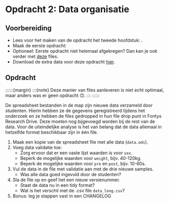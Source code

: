 # Opdracht 2: Data organisatie 

## Voorbereiding

- Lees voor het maken van de opdracht het tweede hoofdstuk: [](../chapters/2_data_organisatie.md).
- Maak de eerste opdracht: [](1_project_organisatie_opdracht.md)
- Optioneel: Eerste opdracht niet helemaal afgekregen? Dan kan je ook verder met [deze](https://gitlab.com/Rickdkk/messy-example-project/-/raw/main/wheelchair_sprints1.zip) files.
- Download de extra data voor deze opdracht [hier](https://gitlab.com/Rickdkk/messy-example-project/-/raw/main/new_data.zip).
  
## Opdracht <i class="fab fa-accessible-icon"></i>

::::::{margin}
:::{note}
Deze manier van files aanleveren is niet echt optimaal, maar anders was er geen opdracht 🙃.
:::
::::::

De spreadsheet bestanden in de map zijn nieuwe data verzameld door studenten. Hierin hebben ze de gegevens geregistreerd tijdens 
het onderzoek en ze hebben de files gedropped in hun file drop punt in Fontys Research Drive. Deze moeten nog bijgevoegd 
worden bij de rest van de data. Voor de uiteindelijke analyse is het van belang dat de data allemaal in hetzelfde format 
beschikbaar zijn in één file. 

1. Maak een kopie van de spreadsheet file met alle data (`data.ods`).
1. Voeg data validatie toe:
    - Zorg ervoor dat er een vaste lijst waarden is voor `sex`.
    - Beperk de mogelijke waarden voor `weight`, bijv. 40-120kg.
    - Beperk de mogelijke waarden voor `pre` en `post`, bijv. 10-60s.
1. Vul de data in de file met validatie aan met de drie nieuwe samples.
   - Was alle data goed ingevuld door de studenten?
1. Sla de file op en geef het een nieuw versienummer.
    - Staat de data nu in een tidy format?
    - Wat is het verschil met de .csv file `data_long.csv`?
1. Bonus: leg je stappen vast in een CHANGELOG
